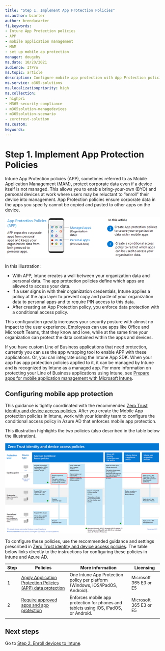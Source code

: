 ```yaml
---
title: "Step 1. Implement App Protection Policies"
ms.author: bcarter
author: brendacarter
f1.keywords:
- Intune App Protection policies
- APP
- mobile application management
- MAM
- set up mobile ap protection
manager: dougeby
ms.date: 10/20/2021
audience: ITPro
ms.topic: article
description: Configure mobile app protection with App Protection policies (APP) to prevent specified corporate data from being copied and pasted to other apps. 
ms.service: o365-solutions
ms.localizationpriority: high
ms.collection:
- highpri
- M365-security-compliance
- m365solution-managedevices
- m365solution-scenario
- zerotrust-solution
ms.custom: 
keywords: 
---
```


# Step 1. Implement App Protection Policies

Intune App Protection policies (APP), sometimes referred to as Mobile Application Management (MAM), protect corporate data even if a device itself is not managed. This allows you to enable bring-your-own (BYO) and personal devices at work where users may be reluctant to “enroll” their device into management. App Protection policies ensure corporate data in the apps you specify cannot be copied and pasted to other apps on the device.

![Steps for creating app protection policies](../media/devices/intune-app-steps.png#lightbox)

In this illustration:
- With APP, Intune creates a wall between your organization data and personal data. The app protection policies define which apps are allowed to access your data.
- If a user signs in with their organization credentials, Intune applies a policy at the app layer to prevent copy and paste of your organization data to personal apps and to require PIN access to this data.
- After creating an App Protection policy, you enforce data protection with a conditional access policy. 

This configuration greatly increases your security posture with almost no impact to the user experience.  Employees can use apps like Office and Microsoft Teams, that they know and love, while at the same time your organization can protect the data contained within the apps and devices.

If you have custom Line of Business applications that need protection, currently you can use the app wrapping tool to enable APP with these applications. Or, you can integrate using the Intune App SDK. When your app has app protection policies applied to it, it can be managed by Intune and is recognized by Intune as a managed app. For more information on protecting your Line of Business applications using Intune, see [Prepare apps for mobile application management with Microsoft Intune](/mem/intune/developer/apps-prepare-mobile-application-management).

## Configuring mobile app protection

This guidance is tightly coordinated with the recommended [Zero Trust identity and device access policies](../security/office-365-security/microsoft-365-policies-configurations.md). After you create the Mobile App protection policies in Intune, work with your identity team to configure the conditional access policy in Azure AD that enforces mobile app protection. 

This illustration highlights the two policies (also described in the table below the illustration).

[![Zero Trust identity and device access policies](../media/devices/identity-device-starting-point.png#lightbox)](https://github.com/MicrosoftDocs/microsoft-365-docs/raw/public/microsoft-365/media/devices/identity-device-starting-point.png)

To configure these policies, use the recommended guidance and settings prescribed in [Zero Trust identity and device access policies](../security/office-365-security/microsoft-365-policies-configurations.md). The table below links directly to the instructions for configuring these policies in Intune and Azure AD.


|Step  |Policies  |More information  |Licensing  |
|---------|---------|---------|---------|
|1   |  [Apply Application Protection Policies (APP) data protection](../security/office-365-security/identity-access-policies.md#app-protection-policies)       | One Intune App Protection policy per platform (Windows, iOS/iPadOS, Android).        | Microsoft 365 E3 or E5        |
|2     | [Require approved apps and app protection ](../security/office-365-security/identity-access-policies.md#require-approved-apps-and-app-protection-policies)       |  Enforces mobile app protection for phones and tablets using iOS, iPadOS, or Android.   |  Microsoft 365 E3 or E5       |
| | | | |

## Next steps

Go to [Step 2. Enroll devices to Intune](manage-devices-with-intune-enroll.md). 
